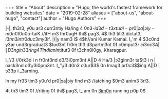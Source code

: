 +++
title = "About"
description = "Hugo, the world's fastest framework for building websites"
date = "2019-02-28"
aliases = ["about-us", "about-hugo", "contact"]
author = "Hugo Authors"
+++

 |-|i th3r3, y0u ar3 curr3ntiy Ha\/ing 4 0n3-$id3d-t3xtuai-pr0|ɔa|ɔiy-m0n0t0n0u$-taiK \/\/itH m3 thr0ugH thi$ pag3. 4$ th3 titi3 dictat3$, i 3t m3 i ntr0duc3 my$3if. |\/|y nam3 l$ 4$h\/\/ani Kumar Kamai. I_'m 4 $3c0nd y3ar und3rgraduat3 $tud3nt fr0m th3 d3partm3nt 0f c0mput3r $ci3nc3 A|\|D 3ngin33ring 4T lndian ln$titut3 0f t3chn0i0gy, Kharagpur. 
 
I_'\/3 \/\/0rk3d i n fr0nt3nd d3\/3i0pm3nt A|\|D 4 Ha\/3 |ɔ3ginn3r ta$t3 i n |ɔack3nd d3\/3i0pm3nt. I_'\/3 d0n3 c0ur$3$ 0n lmag3 pr0c3$$ing A|\|D |ɔ33p i _3arning. 
 
ln my fr33 tim3 y0u'd pr0|ɔa|ɔiy find m3 \/\/atching $0m3 anim3 $3ri3$. 
 
4t th3 tim3 0f \/\/riting 0f thi$ pag3, I_ am 0n [3im0n](https://google.com) running p0p 0$
